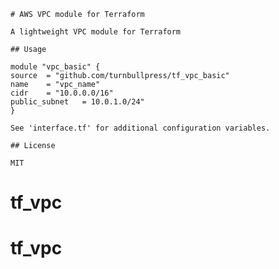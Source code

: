 

	# AWS VPC module for Terraform

	A lightweight VPC module for Terraform

	## Usage

	module "vpc_basic" { 
	source	= "github.com/turnbullpress/tf_vpc_basic"
	name	= "vpc_name"
	cidr	= "10.0.0.0/16"
	public_subnet	= 10.0.1.0/24"
	}

	See 'interface.tf' for additional configuration variables.

	## License

	MIT	
# tf_vpc
# tf_vpc
